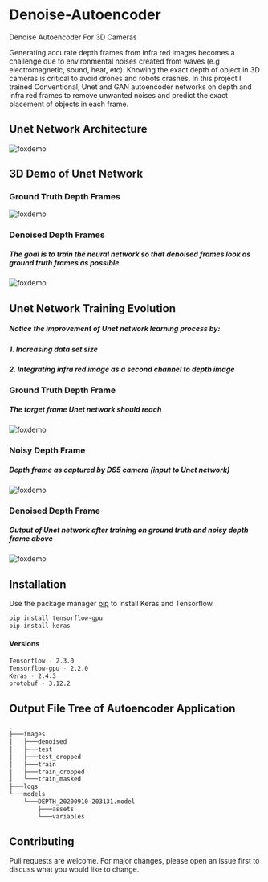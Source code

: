 # Denoise-Autoencoder
Denoise Autoencoder For 3D Cameras

Generating accurate depth frames from infra red images becomes a challenge due to environmental noises created from waves (e.g electromagnetic, sound, heat, etc).
Knowing the exact depth of object in 3D cameras is critical to avoid drones and robots crashes.
In this project I trained Conventional, Unet and GAN autoencoder networks on depth and infra red frames to remove unwanted noises and predict the exact placement of objects in each frame.


## Unet Network Architecture

![foxdemo](https://github.com/nohayassin/RealSense-ML/blob/master/images/u-net-architecture.png)




## 3D Demo of Unet Network

### Ground Truth Depth Frames

![foxdemo](https://github.com/nohayassin/RealSense-ML/blob/master/GAN/3D%20pure-%20100%20epochs%20-%20strides%20200%20-%20erosion%202%20-%20Binary%20-%20NO%20IR.gif)

### Denoised Depth Frames
##### The goal is to train the neural network so that denoised frames look as ground truth frames as possible.
![foxdemo](https://github.com/nohayassin/RealSense-ML/blob/master/GAN/3D%20denoised-%20100%20epochs%20-%20strides%20200%20-%20erosion%202%20-%20Binary%20-%20NO%20IR.gif)


## Unet Network Training Evolution 
##### Notice the improvement of Unet network learning process by:
##### 1. Increasing data set size 
##### 2. Integrating infra red image as a second channel to depth image

### Ground Truth Depth Frame
##### The target frame Unet network should reach
![foxdemo](https://github.com/nohayassin/RealSense-ML/blob/master/images/GT-3D.PNG)

### Noisy Depth Frame
##### Depth frame as captured by DS5 camera (input to Unet network)
![foxdemo](https://github.com/nohayassin/RealSense-ML/blob/master/images/noisy-3D.PNG)

### Denoised Depth Frame
##### Output of Unet network after training on ground truth and noisy depth frame above
![foxdemo](https://github.com/nohayassin/RealSense-ML/blob/master/images/Unet%20Evolution.gif)


## Installation

Use the package manager [pip](https://pip.pypa.io/en/stable/) to install Keras and Tensorflow.

```bash
pip install tensorflow-gpu
pip install keras
```
#### Versions
```bash
Tensorflow - 2.3.0 
Tensorflow-gpu - 2.2.0
Keras - 2.4.3
protobuf - 3.12.2
```



## Output File Tree of Autoencoder Application 
```bash
.
├───images
│   ├───denoised
│   ├───test
│   ├───test_cropped
│   ├───train
│   ├───train_cropped
│   └───train_masked
├───logs
└───models
    └───DEPTH_20200910-203131.model
        ├───assets
        └───variables
```



## Contributing
Pull requests are welcome. For major changes, please open an issue first to discuss what you would like to change.
